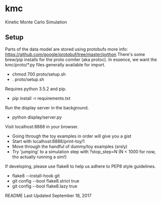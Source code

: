 # kmc
Kinetic Monte Carlo Simulation

## Setup
Parts of the data model are stored using protobufs
more info: https://github.com/google/protobuf/tree/master/python
There's some brew/pip installs for the proto comiler (aka protoc).
In essence, we want the kmc/proto/*.py files generally available for import.
* chmod 700 proto/setup.sh
* . proto/setup.sh

Requires python 3.5.2 and pip.
* pip install -r requirements.txt

Run the display server in the background.
* python display/server.py

Visit localhost:8888 in your browser.
* Going through the toy examples in order will give you a gist
* Start with localhost:8888/print-toy/1
* Move through the handful of dummy/toy examples (srsly)
* Try 'jumping' to a simulation step with ?stop_step=N (N < 1000 for now, tho actually running a sim!)

If developing, please use flake8 to help us adhere to PEP8 style guidelines.
* flake8 --install-hook git
* git config --bool flake8.strict true
* git config --bool flake8.lazy true


README Last Updated September 16, 2017
